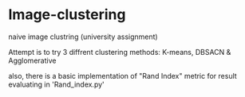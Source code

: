 # Image-clustering
naive image clustring (university assignment)

Attempt is to try 3 diffrent clustering methods:
K-means, DBSACN & Agglomerative

also, there is a basic implementation of "Rand Index" metric for result evaluating in 'Rand_index.py'
